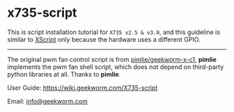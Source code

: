 # x735-script
This is script installation tutorial for `X735 v2.5 & v3.0`, and this guideline is similar to [XScript](https://github.com/geekworm-com/xscript) only because the hardware uses a different GPIO.
***
The original pwm fan control script is from [pimlie/geekworm-x-c1](https://github.com/pimlie/geekworm-x-c1), **pimlie** implements the pwm fan shell script, which does not depend on third-party python libraries at all. Thanks to **pimlie**.

User Guide: https://wiki.geekworm.com/X735-script

Email: info@geekworm.com
